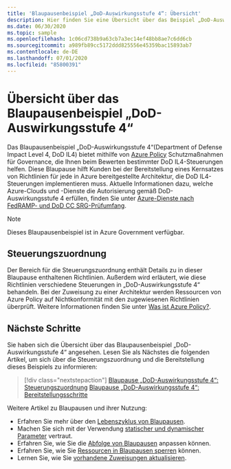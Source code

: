 ```yaml
---
title: 'Blaupausenbeispiel „DoD-Auswirkungsstufe 4“: Übersicht'
description: Hier finden Sie eine Übersicht über das Beispiel „DoD-Auswirkungsstufe 4“. Dieses Blaupausenbeispiel unterstützt Kunden bei der Bewertung spezifischer Steuerungen für „DoD-Auswirkungsstufe 4“.
ms.date: 06/30/2020
ms.topic: sample
ms.openlocfilehash: 1c06cd738b9a63cb7a3ec14ef48bb8ae7c6dd6cb
ms.sourcegitcommit: a989fb89cc5172ddd825556e45359bac15893ab7
ms.contentlocale: de-DE
ms.lasthandoff: 07/01/2020
ms.locfileid: "85800391"
---
```

# <a name="overview-of-the-dod-impact-level-4-blueprint-sample"></a>Übersicht über das Blaupausenbeispiel „DoD-Auswirkungsstufe 4“

Das Blaupausenbeispiel „DoD-Auswirkungsstufe 4“(Department of Defense Impact Level 4, DoD IL4) bietet mithilfe von [Azure Policy](../../../policy/overview.md) Schutzmaßnahmen für Governance, die Ihnen beim Bewerten bestimmter DoD IL4-Steuerungen helfen. Diese Blaupause hilft Kunden bei der Bereitstellung eines Kernsatzes von Richtlinien für jede in Azure bereitgestellte Architektur, die DoD IL4-Steuerungen implementieren muss. Aktuelle Informationen dazu, welche Azure-Clouds und -Dienste die Autorisierung gemäß DoD-Auswirkungsstufe 4 erfüllen, finden Sie unter [Azure-Dienste nach FedRAMP- und DoD CC SRG-Prüfumfang](../../../../azure-government/compliance/azure-services-in-fedramp-auditscope.md).

> [!NOTE]
> Dieses Blaupausenbeispiel ist in Azure Government verfügbar.

## <a name="control-mapping"></a>Steuerungszuordnung

Der Bereich für die Steuerungszuordnung enthält Details zu in dieser Blaupause enthaltenen Richtlinien. Außerdem wird erläutert, wie diese Richtlinien verschiedene Steuerungen in „DoD-Auswirkungsstufe 4“ behandeln. Bei der Zuweisung zu einer Architektur werden Ressourcen von Azure Policy auf Nichtkonformität mit den zugewiesenen Richtlinien überprüft. Weitere Informationen finden Sie unter [Was ist Azure Policy?](../../../policy/overview.md).

## <a name="next-steps"></a>Nächste Schritte

Sie haben sich die Übersicht über das Blaupausenbeispiel „DoD-Auswirkungsstufe 4“ angesehen. Lesen Sie als Nächstes die folgenden Artikel, um sich über die Steuerungszuordnung und die Bereitstellung dieses Beispiels zu informieren:

> [!div class="nextstepaction"]
> [Blaupause „DoD-Auswirkungsstufe 4“: Steuerungszuordnung](./control-mapping.md)
> [Blaupause „DoD-Auswirkungsstufe 4“: Bereitstellungsschritte](./deploy.md)

Weitere Artikel zu Blaupausen und ihrer Nutzung:

- Erfahren Sie mehr über den [Lebenszyklus von Blaupausen](../../concepts/lifecycle.md).
- Machen Sie sich mit der Verwendung [statischer und dynamischer Parameter](../../concepts/parameters.md) vertraut.
- Erfahren Sie, wie Sie die [Abfolge von Blaupausen](../../concepts/sequencing-order.md) anpassen können.
- Erfahren Sie, wie Sie [Ressourcen in Blaupausen sperren](../../concepts/resource-locking.md) können.
- Lernen Sie, wie Sie [vorhandene Zuweisungen aktualisieren](../../how-to/update-existing-assignments.md).